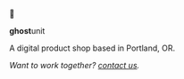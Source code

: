👻

**ghost**unit

A digital product shop based in Portland, OR.

_Want to work together? [contact us](mailto:hi@ghostunit.co)._
